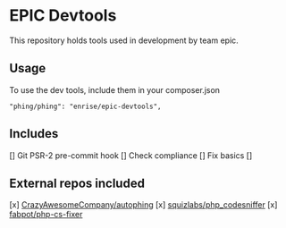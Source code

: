 # EPIC Devtools

This repository holds tools used in development by team epic.

## Usage

To use the dev tools, include them in your composer.json

    "phing/phing": "enrise/epic-devtools",

## Includes

[] Git PSR-2 pre-commit hook
    [] Check compliance
    [] Fix basics
[]

## External repos included

[x] [CrazyAwesomeCompany/autophing](https://github.com/CrazyAwesomeCompany/autophing)
[x] [squizlabs/php_codesniffer](https://github.com/squizlabs/php_codesniffer)
[x] [fabpot/php-cs-fixer](https://github.com/fabpot/php-cs-fixer)
